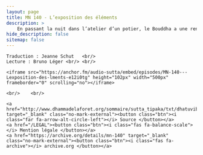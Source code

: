 ```yaml
---
layout: page
title: MN 140 - L’exposition des éléments
description: >
    En passant la nuit dans l’atelier d’un potier, le Bouddha a une rencontre fortuite avec un moine qui ne le reconnaît pas. Ils ont une longue et profonde discussion basée sur les quatre éléments. C’est l’un des discours les plus perspicaces et les plus émouvants du canon pali. (32 min.)
hide_description: false
sitemap: false
---
```


<div class="center">

    Traduction : Jeanne Schut   <br/>
    Lecture : Bruno Léger <br/> <br/>

    <iframe src="https://anchor.fm/audio-sutta/embed/episodes/MN-140---Lexposition-des-lments-e12i0tg" height="102px" width="500px" frameborder="0" scrolling="no"></iframe>

    <br/>    <br/>

    <a href="http://www.dhammadelaforet.org/sommaire/sutta_tipaka/txt/dhatuvibhanga_sutta.html" target="_blank" class="no-mark-external"><button class="btn"><i class="far fa-arrow-alt-circle-left"></i> Source </button></a>
    <a href="/LEGAL"><button class="btn"><i class="fas fa-balance-scale"></i> Mention légale </button></a>
    <a href="https://archive.org/details/mn-140" target="_blank" class="no-mark-external"><button class="btn"><i class="fas fa-archive"></i> archive.org </button></a>

</div>

